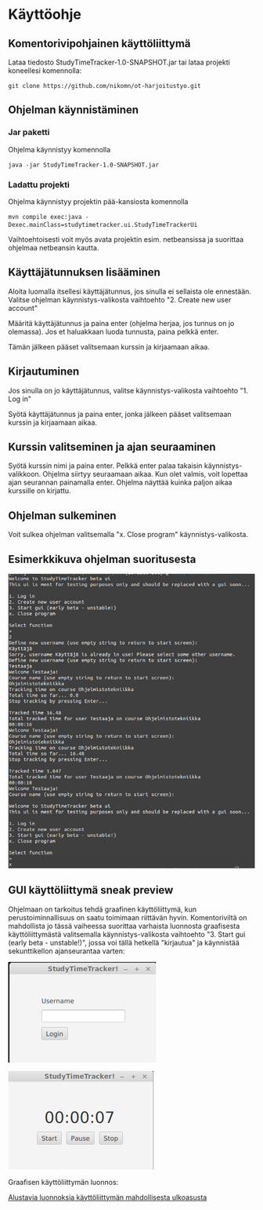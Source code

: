 # Käyttöohje

## Komentorivipohjainen käyttöliittymä

Lataa tiedosto StudyTimeTracker-1.0-SNAPSHOT.jar tai lataa projekti koneellesi komennolla:

```
git clone https://github.com/nikomn/ot-harjoitustyo.git
```

## Ohjelman käynnistäminen

### Jar paketti

Ohjelma käynnistyy komennolla

```
java -jar StudyTimeTracker-1.0-SNAPSHOT.jar
```

### Ladattu projekti

Ohjelma käynnistyy projektin pää-kansiosta komennolla

```
mvn compile exec:java -Dexec.mainClass=studytimetracker.ui.StudyTimeTrackerUi
```

Vaihtoehtoisesti voit myös avata projektin esim. netbeansissa ja suorittaa ohjelmaa netbeansin kautta.

## Käyttäjätunnuksen lisääminen

Aloita luomalla itsellesi käyttäjätunnus, jos sinulla ei sellaista ole ennestään.
Valitse ohjelman käynnistys-valikosta vaihtoehto "2. Create new user account"

Määritä käyttäjätunnus ja paina enter (ohjelma herjaa, jos tunnus on jo olemassa). Jos et
haluakkaan luoda tunnusta, paina pelkkä enter.

Tämän jälkeen pääset valitsemaan kurssin ja kirjaamaan aikaa.

## Kirjautuminen

Jos sinulla on jo käyttäjätunnus, valitse käynnistys-valikosta vaihtoehto "1. Log in"

Syötä käyttäjätunnus ja paina enter, jonka jälkeen pääset valitsemaan kurssin ja kirjaamaan aikaa.

## Kurssin valitseminen ja ajan seuraaminen

Syötä kurssin nimi ja paina enter. Pelkkä enter palaa takaisin käynnistys-valikkoon.
Ohjelma siirtyy seuraamaan aikaa. Kun olet valmis, voit lopettaa ajan seurannan painamalla enter.
Ohjelma näyttää kuinka paljon aikaa kurssille on kirjattu.

## Ohjelman sulkeminen

Voit sulkea ohjelman valitsemalla "x. Close program" käynnistys-valikosta.

## Esimerkkikuva ohjelman suoritusesta

![Komentorivikäyttöliittymä esimerkki](https://github.com/nikomn/ot-harjoitustyo/blob/master/dokumentaatio/kuvat/esimerkki_output1.jpg)

## GUI käyttöliittymä sneak preview

Ohjelmaan on tarkoitus tehdä graafinen käyttöliittymä, kun perustoiminnallisuus on saatu toimimaan riittävän hyvin.
Komentoriviltä on mahdollista jo tässä vaiheessa suorittaa varhaista luonnosta graafisesta käyttöliittymästä valitsemalla
käynnistys-valikosta vaihtoehto "3. Start gui (early beta - unstable!)",
jossa voi tällä hetkellä "kirjautua" ja käynnistää sekunttikellon ajanseurantaa varten:

![Kirjautuminen](https://github.com/nikomn/ot-harjoitustyo/blob/master/dokumentaatio/kuvat/gui1.png)

![Ajanseuranta](https://github.com/nikomn/ot-harjoitustyo/blob/master/dokumentaatio/kuvat/gui2.png)

Graafisen käyttöliittymän luonnos:

[Alustavia luonnoksia käyttöliittymän mahdollisesta ulkoasusta](https://github.com/nikomn/ot-harjoitustyo/blob/master/dokumentaatio/kauttoliittymaluonnos.md)

